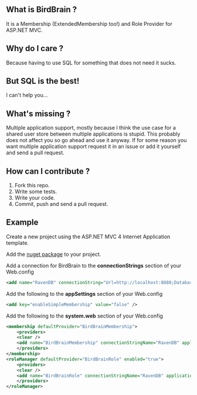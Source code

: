 ## What is BirdBrain ?

It is a Membership (ExtendedMembership too!) and Role Provider for ASP.NET MVC.

## Why do I care ?

Because having to use SQL for something that does not need it sucks.

## But SQL is the best!

I can't help you...

## What's missing ?

Multiple application support, mostly because I think the use case for a shared user store between multiple applications is stupid. This probably does not affect you so go ahead and use it anyway. If for some reason you want multiple application support request it in an issue or add it yourself and send a pull request.

## How can I contribute ?

1. Fork this repo.
2. Write some tests.
3. Write your code.
4. Commit, push and send a pull request.

## Example

Create a new project using the ASP.NET MVC 4 Internet Application template.

Add the [nuget package](https://nuget.org/packages/BirdBrain) to your project.

Add a connection for BirdBrain to the **connectionStrings** section of your Web.config
```xml
<add name="RavenDB" connectionString="Url=http://localhost:8080;Database=BirdBrainMVC" providerName="Raven.Client.Document.DocumentStore"/>
```

Add the following to the **appSettings** section of your Web.config
```xml
<add key="enableSimpleMembership" value="false" />
```

Add the following to the **system.web** section of your Web.config
```xml
<membership defaultProvider="BirdBrainMembership">
    <providers>
    <clear />
    <add name="BirdBrainMembership" connectionStringName="RavenDB" applicationName="/" minRequiredPasswordLength="6" maxInvalidPasswordAttempts="5" minRequiredNonAlphanumericCharacters="0" passwordFormat="Hashed" passwordStrengthRegularExpression="[\d\w].*" requiresQuestionAndAnswer="true" type="BirdBrain.BirdBrainExtendedMembershipProvider, BirdBrain" />
    </providers>
</membership>
<roleManager defaultProvider="BirdBrainRole" enabled="true">
    <providers>
    <clear />
    <add name="BirdBrainRole" connectionStringName="RavenDB" applicationName="/" type="BirdBrain.BirdBrainRoleProvider, BirdBrain" />
    </providers>
</roleManager>
```